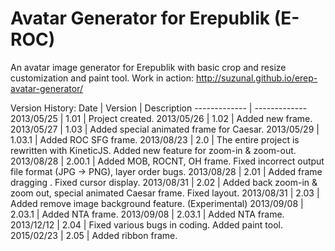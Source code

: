 # Avatar Generator for Erepublik (E-ROC)
An avatar image generator for Erepublik with basic crop and resize customization and paint tool.
Work in action: http://suzunal.github.io/erep-avatar-generator/

Version History:
Date  | Version | Description 
------------- | -------------
2013/05/25 | 1.01 | Project created.
2013/05/26 | 1.02 | Added new frame.
2013/05/27 | 1.03 | Added special animated frame for Caesar.
2013/05/29 | 1.03.1 | Added ROC SFG frame.
2013/08/23 | 2.0 | The entire project is rewritten with KineticJS. Added new feature for zoom-in & zoom-out.
2013/08/28 | 2.00.1 | Added MOB, ROCNT, OH frame. Fixed incorrect output file format (JPG -> PNG), layer order bugs.
2013/08/28 | 2.01 | Added frame dragging . Fixed cursor display.
2013/08/31 | 2.02 | Added back zoom-in & zoom out, special animated Caesar frame. Fixed layout.
2013/08/31 | 2.03 | Added remove image background feature. (Experimental)
2013/09/08 | 2.03.1 | Added NTA frame.
2013/09/08 | 2.03.1 | Added NTA frame.
2013/12/12 | 2.04 | Fixed various bugs in coding. Added paint tool.
2015/02/23 | 2.05 | Added ribbon frame.

